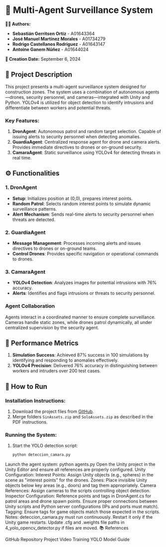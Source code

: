 # 📘 Multi-Agent Surveillance System

**👨‍💻 Authors:**
- **Sebastián Gerritsen Ortiz** - A01643364  
- **José Manuel Martínez Morales** - A01734279  
- **Rodrigo Castellanos Rodríguez** - A01643147  
- **Antoine Ganem Núñez** - A01644024 

**📅 Creation Date:** September 6, 2024  

## 📝 Project Description

This project presents a multi-agent surveillance system designed for construction zones. The system uses a combination of autonomous agents—drones, security personnel, and cameras—integrated with Unity and Python. YOLOv4 is utilized for object detection to identify intrusions and differentiate between workers and potential threats. 

### Key Features:
1. **DronAgent**: Autonomous patrol and random target selection. Capable of issuing alerts to security personnel when detecting anomalies.
2. **GuardiaAgent**: Centralized response agent for drone and camera alerts. Provides immediate directives to drones or on-ground security.
3. **CamaraAgent**: Static surveillance using YOLOv4 for detecting threats in real time.

## ⚙️ Functionalities

### 1. **DronAgent**
- **Setup**: Initializes position at (0,0), prepares interest points.
- **Random Patrol**: Selects random interest points to simulate dynamic surveillance patterns.
- **Alert Mechanism**: Sends real-time alerts to security personnel when threats are detected.

### 2. **GuardiaAgent**
- **Message Management**: Processes incoming alerts and issues directives to drones or on-ground teams.
- **Control Drones**: Provides specific navigation or operational commands to drones.

### 3. **CamaraAgent**
- **YOLOv4 Detection**: Analyzes images for potential intrusions with 76% accuracy.
- **Alerts**: Identifies and flags intrusions or threats to security personnel.

### **Agent Collaboration**  
Agents interact in a coordinated manner to ensure complete surveillance. Cameras handle static zones, while drones patrol dynamically, all under centralized supervision by the security agent.

## 🧪 Performance Metrics

1. **Simulation Success**: Achieved 87% success in 100 simulations by identifying and responding to anomalies effectively.
2. **YOLOv4 Precision**: Delivered 76% accuracy in distinguishing between workers and intruders over 200 test cases.

## 🚀 How to Run

### Installation Instructions:
1. Download the project files from [GitHub](https://github.com/Rodrigocr04/ConstruccionUnity).
2. Merge folders `SinAssets.zip` and `SoloAssets.zip` as described in the PDF instructions.

### Running the System:
1. Start the YOLO detection script:
   ```bash
   python deteccion_camara.py
Launch the agent system:
python agents.py
Open the Unity project in the Unity Editor and ensure all references are properly configured.
Unity Configuration:
Interest Points: Assign Unity objects (e.g., spheres) in the scene as "interest points" for the drones.
Zones: Place invisible Unity objects below key areas (e.g., doors) and tag them appropriately.
Camera References: Assign cameras to the scripts controlling object detection.
Inspector Configuration:
Reference points and tags in DronAgent.cs for patrol areas and drone spawn points.
Ensure proper connections between Unity scripts and Python server configurations (IPs and ports must match).
Tagging: Ensure tags for game objects match those expected in the scripts.
Notes:
deteccion_camara.py must run continuously. Restart it only if the Unity game restarts.
Update .cfg and .weights file paths in 4_yolo_opencv_detector.py if files are moved.
📚 References

GitHub Repository
Project Video
Training YOLO Model Guide
